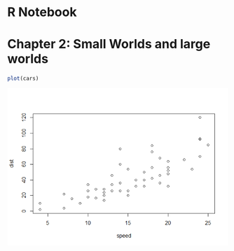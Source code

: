 R Notebook
================

# Chapter 2: Small Worlds and large worlds

``` r
plot(cars)
```

![](Chapter-2_files/figure-gfm/unnamed-chunk-1-1.png)<!-- -->
